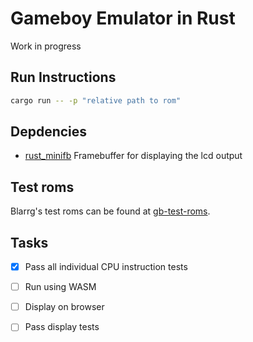 # Gameboy Emulator in Rust

Work in progress

## Run Instructions

```bash
cargo run -- -p "relative path to rom" 
```

## Depdencies
- [rust_minifb](https://github.com/emoon/rust_minifb) Framebuffer for displaying the lcd output

## Test roms
Blarrg's test roms can be found at [gb-test-roms](https://github.com/retrio/gb-test-roms.git).

## Tasks

- [x] Pass all individual CPU instruction tests
- [ ] Run using WASM
- [ ] Display on browser
- [ ] Pass display tests

